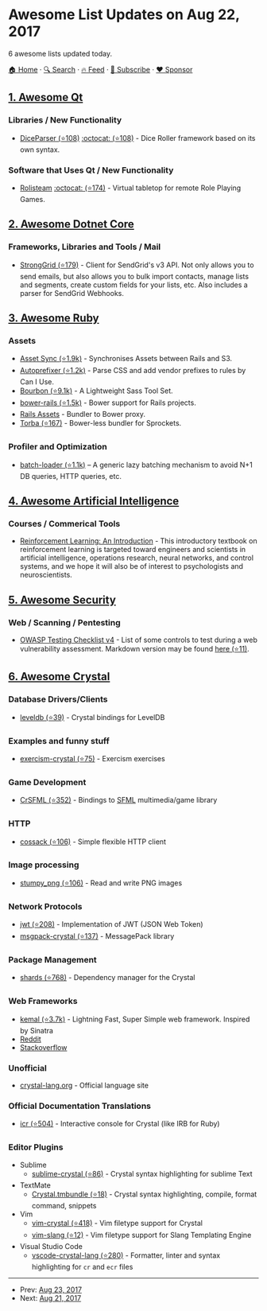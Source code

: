 # Awesome List Updates on Aug 22, 2017

6 awesome lists updated today.

[🏠 Home](/README.md) · [🔍 Search](https://www.trackawesomelist.com/search/) · [🔥 Feed](https://www.trackawesomelist.com/rss.xml) · [📮 Subscribe](https://trackawesomelist.us17.list-manage.com/subscribe?u=d2f0117aa829c83a63ec63c2f&id=36a103854c) · [❤️  Sponsor](https://github.com/sponsors/theowenyoung)



## [1. Awesome Qt](/content/JesseTG/awesome-qt/README.md)

### Libraries / New Functionality

*   [DiceParser (⭐108)](https://github.com/Rolisteam/DiceParser) [:octocat: (⭐108)](https://github.com/Rolisteam/DiceParser) - Dice Roller framework based on its own syntax.

### Software that Uses Qt / New Functionality

*   [Rolisteam](http://www.rolisteam.org) [:octocat: (⭐174)](https://github.com/Rolisteam/rolisteam) - Virtual tabletop for remote Role Playing Games.

## [2. Awesome Dotnet Core](/content/thangchung/awesome-dotnet-core/README.md)

### Frameworks, Libraries and Tools / Mail

*   [StrongGrid (⭐179)](https://github.com/Jericho/StrongGrid) - Client for SendGrid's v3 API. Not only allows you to send emails, but also allows you to bulk import contacts, manage lists and segments, create custom fields for your lists, etc. Also includes a parser for SendGrid Webhooks.

## [3. Awesome Ruby](/content/markets/awesome-ruby/README.md)

### Assets

*   [Asset Sync (⭐1.9k)](https://github.com/AssetSync/asset_sync) - Synchronises Assets between Rails and S3.
*   [Autoprefixer (⭐1.2k)](https://github.com/ai/autoprefixer-rails) - Parse CSS and add vendor prefixes to rules by Can I Use.
*   [Bourbon (⭐9.1k)](https://github.com/thoughtbot/bourbon) - A Lightweight Sass Tool Set.
*   [bower-rails (⭐1.5k)](https://github.com/rharriso/bower-rails) - Bower support for Rails projects.
*   [Rails Assets](https://rails-assets.org) - Bundler to Bower proxy.
*   [Torba (⭐167)](https://github.com/torba-rb/torba) - Bower-less bundler for Sprockets.

### Profiler and Optimization

*   [batch-loader (⭐1.1k)](https://github.com/exaspark/batch-loader) – A generic lazy batching mechanism to avoid N+1 DB queries, HTTP queries, etc.

## [4. Awesome Artificial Intelligence](/content/owainlewis/awesome-artificial-intelligence/README.md)

### Courses / Commerical Tools

*   [Reinforcement Learning: An Introduction](http://www.freetechbooks.com/reinforcement-learning-an-introduction-second-edition-draft-t1282.html) - This introductory textbook on reinforcement learning is targeted toward engineers and scientists in artificial intelligence, operations research, neural networks, and control systems, and we hope it will also be of interest to psychologists and neuroscientists.

## [5. Awesome Security](/content/sbilly/awesome-security/README.md)

### Web / Scanning / Pentesting

*   [OWASP Testing Checklist v4](https://www.owasp.org/index.php/Testing_Checklist) -  List of some controls to test during a web vulnerability assessment. Markdown version may be found [here (⭐11)](https://github.com/amocrenco/owasp-testing-checklist-v4-markdown/blob/master/README.md).

## [6. Awesome Crystal](/content/veelenga/awesome-crystal/README.md)

### Database Drivers/Clients

*   [leveldb (⭐39)](https://github.com/crystal-community/leveldb) - Crystal bindings for LevelDB

### Examples and funny stuff

*   [exercism-crystal (⭐75)](https://github.com/exercism/crystal) - Exercism exercises

### Game Development

*   [CrSFML (⭐352)](https://github.com/oprypin/crsfml) - Bindings to [SFML](https://www.sfml-dev.org/) multimedia/game library

### HTTP

*   [cossack (⭐106)](https://github.com/crystal-community/cossack) - Simple flexible HTTP client

### Image processing

*   [stumpy\_png (⭐106)](https://github.com/stumpycr/stumpy_png) - Read and write PNG images

### Network Protocols

*   [jwt (⭐208)](https://github.com/crystal-community/jwt) - Implementation of JWT (JSON Web Token)
*   [msgpack-crystal (⭐137)](https://github.com/crystal-community/msgpack-crystal) - MessagePack library

### Package Management

*   [shards (⭐768)](https://github.com/crystal-lang/shards) - Dependency manager for the Crystal

### Web Frameworks

*   [kemal (⭐3.7k)](https://github.com/kemalcr/kemal) - Lightning Fast, Super Simple web framework. Inspired by Sinatra
*   [Reddit](https://www.reddit.com/r/crystal_programming/)
*   [Stackoverflow](https://stackoverflow.com/tags/crystal-lang/info)

### Unofficial

*   [crystal-lang.org](https://crystal-lang.org) - Official language site

### Official Documentation Translations

*   [icr (⭐504)](https://github.com/crystal-community/icr) - Interactive console for Crystal (like IRB for Ruby)

### Editor Plugins

*   Sublime
    *   [sublime-crystal (⭐86)](https://github.com/crystal-lang-tools/sublime-crystal) - Crystal syntax highlighting for sublime Text
*   TextMate
    *   [Crystal.tmbundle (⭐18)](https://github.com/crystal-lang-tools/Crystal.tmbundle) - Crystal syntax highlighting, compile, format command, snippets
*   Vim
    *   [vim-crystal (⭐418)](https://github.com/vim-crystal/vim-crystal) - Vim filetype support for Crystal
    *   [vim-slang (⭐12)](https://github.com/elorest/vim-slang) - Vim filetype support for Slang Templating Engine
*   Visual Studio Code
    *   [vscode-crystal-lang (⭐280)](https://github.com/crystal-lang-tools/vscode-crystal-lang) - Formatter, linter and syntax highlighting for `cr` and `ecr` files

---

- Prev: [Aug 23, 2017](/content/2017/08/23/README.md)
- Next: [Aug 21, 2017](/content/2017/08/21/README.md)